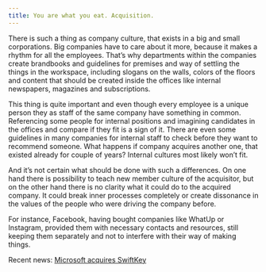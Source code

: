 ```yaml
---
title: You are what you eat. Acquisition.
---
```


There is such a thing as company culture, that exists in a big and small corporations. Big companies have to care about it more, because it makes a rhythm for all the employees.
That’s why departments within the companies create brandbooks and guidelines for premises and way of settling the things in the workspace, including slogans on the walls, colors of the floors and content that should be created inside the offices like internal newspapers, magazines and subscriptions.

This thing is quite important and even though every employee is a unique person they as staff of the same company have something in common.
Referencing some people for internal positions and imagining candidates in the offices and compare if they fit is a sign of it. There are even some guidelines in many companies for internal staff to check before they want to recommend someone.
What happens if company acquires another one, that existed already for couple of years? Internal cultures most likely won’t fit. 

And it’s not certain what should be done with such a differences. On one hand there is possibility to teach new member culture of the acquisitor, but on the other hand there is no clarity what it could do to the acquired company. It could break inner processes completely or create dissonance in the values of the people who were driving the company before.

For instance, Facebook, having bought companies like WhatUp or Instagram, provided them with necessary contacts and resources, still keeping them separately and not to interfere with their way of making things.

Recent news: [Microsoft acquires SwiftKey](http://blogs.microsoft.com/blog/2016/02/03/microsoft-acquires-swiftkey-in-support-of-re-inventing-productivity-ambition/)
